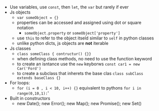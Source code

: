 
* Use variables, use `const`, then `let`, the `var` but rarely if ever
* Js objects
	* `var someObject = {}`
	* properties can be accessed and assigned using dot or square notation
		* `someObject.property` or `someObject['property']`
	* use `this` to refer to the object itseld similar to `self` in python classes
	* unlike python dicts, js objects are **not** iterable 
* Js classes 
	* `class someClass { contructur() {}}`
	* when defining class methods, no need to use the function keyword
	* to create an isntance use the `new` keyborws `const car1 = new Car('Ford')`
	* to create a subclass that inherets the base clas `class subClass extends baseClass {}`
* For loops: 
	* `for (i = 0 , i < 10, i++) {}` equivalent to pythons `for i in range(0,10,1):`'
* Built in constructors
	* new Date(); new Error(); new Map(); new Promise(); new Set()